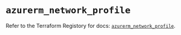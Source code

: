 # `azurerm_network_profile`

Refer to the Terraform Registory for docs: [`azurerm_network_profile`](https://www.terraform.io/docs/providers/azurerm/r/network_profile).
